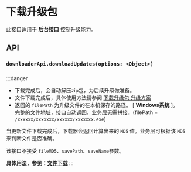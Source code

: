# 下载升级包 <BadgeTip text="异步" type="green"></BadgeTip>

此接口适用于 **后台接口** 控制升级能力。


## API
### `downloaderApi.downloadUpdates(options: <Object>)`
### 

:::danger
- 下载完成后，会自动解压zip包，为后续升级做准备。
- 文件下载完成后，具体使用方法请参阅 [下载升级包 升级方案](/updater/download.html)
- 返回的 `filePath` 为升级文件的在本机保存的路径。 [ **Windows系统** ]。  
完整的文件地址，接口自动返回，业务层无需拼接。(filePath = `/xxxxxx/xxxxxxx/xxxxxx/xxxxxxx.exe`)  

当更新文件下载完成后，下载器会返回计算出来的 `MD5` 值。业务层可根据该 `MD5` 来判断文件是否准确。

该接口不接受 `fileMD5`、`savePath`、`saveName`参数。

**具体用法，参见：[文件下载](/downloader/downloadFile.html)**
:::


